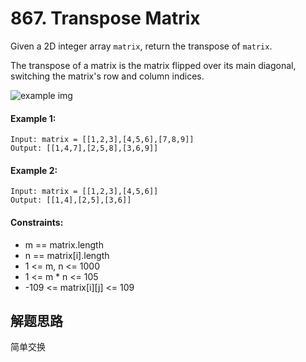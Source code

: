 # 867. Transpose Matrix

Given a 2D integer array `matrix`, return the transpose of `matrix`.

The transpose of a matrix is the matrix flipped over its main diagonal, switching the matrix's row and column indices.

![example img](https://assets.leetcode.com/uploads/2021/02/10/hint_transpose.png)

#### Example 1:

```
Input: matrix = [[1,2,3],[4,5,6],[7,8,9]]
Output: [[1,4,7],[2,5,8],[3,6,9]]
```

#### Example 2:

```
Input: matrix = [[1,2,3],[4,5,6]]
Output: [[1,4],[2,5],[3,6]]
``` 

#### Constraints:

+ m == matrix.length
+ n == matrix[i].length
+ 1 <= m, n <= 1000
+ 1 <= m * n <= 105
+ -109 <= matrix[i][j] <= 109

## 解题思路

简单交换
